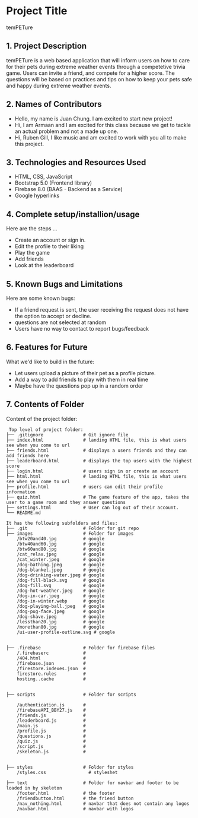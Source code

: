 # Project Title
temPETure

## 1. Project Description
temPETure is a web based application that will inform users on how to care for their pets during extreme weather events through a competetive trivia game. Users can invite a friend, and compete for a higher score. The questions will be based on practices and tips on how to keep your pets safe and happy during extreme weather events. 

## 2. Names of Contributors
* Hello, my name is Juan Chung. I am excited to start new project!
* Hi, I am Armaan and I am excited for this class because we get to tackle an actual problem and not a made up one.
* Hi, Ruben Gill, I like music and am excited to work with you all to make this project. 
	
## 3. Technologies and Resources Used
* HTML, CSS, JavaScript
* Bootstrap 5.0 (Frontend library)
* Firebase 8.0 (BAAS - Backend as a Service)
* Google hyperlinks

## 4. Complete setup/installion/usage
Here are the steps ...
* Create an account or sign in. 
* Edit the profile to their liking
* Play the game
* Add friends
* Look at the leaderboard 

## 5. Known Bugs and Limitations
Here are some known bugs:
* If a friend request is sent, the user receiving the request does not have the option to accept or decline. 
* questions are not selected at random
* Users have no way to contact to report bugs/feedback

## 6. Features for Future
What we'd like to build in the future:
* Let users upload a picture of their pet as a profile picture. 
* Add a way to add friends to play with them in real time
* Maybe have the questions pop up in a random order
	
## 7. Contents of Folder
Content of the project folder:

```
 Top level of project folder: 
├── .gitignore               # Git ignore file
├── index.html               # landing HTML file, this is what users see when you come to url
├── friends.html             # displays a users friends and they can add friends here
├── leaderboard.html         # displays the top users with the highest score
├── login.html               # users sign in or create an account
├── html.html                # landing HTML file, this is what users see when you come to url
├── profile.html             # users can edit their profile information
├── quiz.html                # The game feature of the app, takes the user to a game room and they answer questions
├── settings.html            # User can log out of their account. 
└── README.md

It has the following subfolders and files:
├── .git                     # Folder for git repo
├── images                   # Folder for images
    /btw20and40.jpg          # google 
    /btw40and60.jpg          # google
    /btw60and80.jpg          # google
    /cat_relax.jpeg          # google
    /cat_winter.jpeg         # google
    /dog-bathing.jpeg        # google
    /dog-blanket.jpeg        # google 
    /dog-drinking-water.jpeg # google
    /dog-fill-black.svg      # google
    /dog-fill.svg            # google
    /dog-hot-weather.jpeg    # google 
    /dog-in-car.jpeg         # google
    /dog-in-winter.webp      # google
    /dog-playing-ball.jpeg   # google
    /dog-pug-face.jpeg       # google 
    /dog-shave.jpeg          # google
    /lessthan20.jpg          # google 
    /morethan80.jpg          # google 
    /ui-user-profile-outline.svg # google 


├── .firebase                # Folder for firebase files
    /.firebaserc             #
    /404.html                #
    /firebase.json           #
    /firestore.indexes.json  #
    firestore.rules          #
    hosting..cache           #   
 

├── scripts                  # Folder for scripts

    /authentication.js       #
    /firebaseAPI_BBY27.js    #
    /friends.js              #
    /leaderboard.js          #
    /main.js                 #
    /profile.js              #
    /questions.js            #
    /quiz.js                 #
    /script.js               #
    /skeleton.js             #


├── styles                   # Folder for styles
    /styles.css                # styleshet 

├── text                     # Folder for navbar and footer to be loaded in by skeleton 
    /footer.html             # the footer 
    /friendbutton.html       # the friend button 
    /nav_nothing.html        # navbar that does not contain any logos
    /navbar.html             # navbar with logos                  



```


